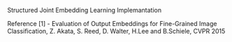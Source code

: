 Structured Joint Embedding Learning Implemantation


Reference 
[1] - Evaluation of Output Embeddings for Fine-Grained Image Classification, Z. Akata, S. Reed, D. Walter, H.Lee and B.Schiele, CVPR 2015 
